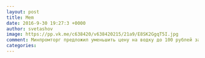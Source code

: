 ```yaml
--- 
layout: post 
title: Mem 
date: 2016-9-30 19:27:3 +0000 
author: svetashov 
image: https://pp.vk.me/c638420/v638420215/21a9/E8SK2GgqT5I.jpg
comment: Минпромторг предложил уменьшить цену на водку до 100 рублей за бутылку
categories: 
---
```

